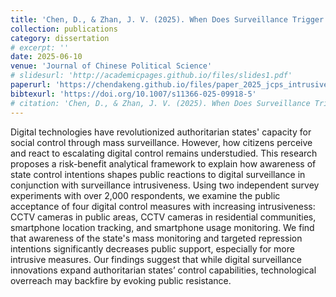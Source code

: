 ```yaml
---
title: 'Chen, D., & Zhan, J. V. (2025). When Does Surveillance Trigger Resistance? Public Response to Escalating Digital Control in China.'
collection: publications
category: dissertation
# excerpt: ''
date: 2025-06-10
venue: 'Journal of Chinese Political Science'
# slidesurl: 'http://academicpages.github.io/files/slides1.pdf'
paperurl: 'https://chendakeng.github.io/files/paper_2025_jcps_intrusivenss.pdf'
bibtexurl: 'https://doi.org/10.1007/s11366-025-09918-5'
# citation: 'Chen, D., & Zhan, J. V. (2025). When Does Surveillance Trigger Resistance? Public Response to Escalating Digital Control in China. Journal of Chinese Political Science, 1–28. https://doi.org/10.1007/s11366-025-09918-5'
---
```


Digital technologies have revolutionized authoritarian states' capacity for social control through mass surveillance. However, how citizens perceive and react to escalating digital control remains understudied. This research proposes a risk-benefit analytical framework to explain how awareness of state control intentions shapes public reactions to digital surveillance in conjunction with surveillance intrusiveness. Using two independent survey experiments with over 2,000 respondents, we examine the public acceptance of four digital control measures with increasing intrusiveness: CCTV cameras in public areas, CCTV cameras in residential communities, smartphone location tracking, and smartphone usage monitoring. We find that awareness of the state's mass monitoring and targeted repression intentions significantly decreases public support, especially for more intrusive measures. Our findings suggest that while digital surveillance innovations expand authoritarian states’ control capabilities, technological overreach may backfire by evoking public resistance.
